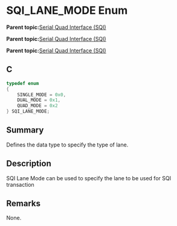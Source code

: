 # SQI\_LANE\_MODE Enum

**Parent topic:**[Serial Quad Interface \(SQI\)](GUID-326CDD39-D402-4A97-8EAE-F05FE8007D16.md)

**Parent topic:**[Serial Quad Interface \(SQI\)](GUID-B9F7682C-CDD7-434D-A0B9-D766F745A95A.md)

**Parent topic:**[Serial Quad Interface \(SQI\)](GUID-3E44ED8B-1E46-4246-9D3C-BF3D692DB053.md)

## C

```c
typedef enum
{
    SINGLE_MODE = 0x0,
    DUAL_MODE = 0x1,
    QUAD_MODE = 0x2
} SQI_LANE_MODE;

```

## Summary

Defines the data type to specify the type of lane.

## Description

SQI Lane Mode can be used to specify the lane to be used for SQI transaction

## Remarks

None.

